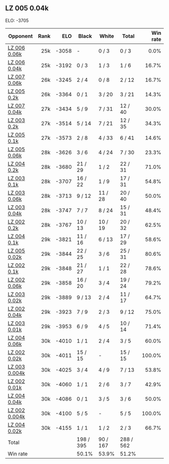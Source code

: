 ## LZ 005 0.04k ##

ELO: -3705

Opponent | Rank | ELO | Black | White | Total | Win rate
---------|-----:|----:|-------|-------|-------|-------:
[LZ 006 0.06k](LZ%20006%200.06k.md) | 25k | -3058 | - | 0 / 3 | 0 / 3 | 0.0%
[LZ 006 0.04k](LZ%20006%200.04k.md) | 25k | -3192 | 0 / 3 | 1 / 3 | 1 / 6 | 16.7%
[LZ 007 0.06k](LZ%20007%200.06k.md) | 26k | -3245 | 2 / 4 | 0 / 8 | 2 / 12 | 16.7%
[LZ 005 0.2k](LZ%20005%200.2k.md) | 26k | -3364 | 0 / 1 | 3 / 20 | 3 / 21 | 14.3%
[LZ 007 0.04k](LZ%20007%200.04k.md) | 27k | -3434 | 5 / 9 | 7 / 31 | 12 / 40 | 30.0%
[LZ 003 0.2k](LZ%20003%200.2k.md) | 27k | -3514 | 5 / 14 | 7 / 21 | 12 / 35 | 34.3%
[LZ 005 0.1k](LZ%20005%200.1k.md) | 27k | -3573 | 2 / 8 | 4 / 33 | 6 / 41 | 14.6%
[LZ 005 0.06k](LZ%20005%200.06k.md) | 28k | -3626 | 3 / 6 | 4 / 24 | 7 / 30 | 23.3%
[LZ 004 0.2k](LZ%20004%200.2k.md) | 28k | -3680 | 21 / 29 | 1 / 2 | 22 / 31 | 71.0%
[LZ 003 0.1k](LZ%20003%200.1k.md) | 28k | -3707 | 16 / 22 | 1 / 9 | 17 / 31 | 54.8%
[LZ 003 0.06k](LZ%20003%200.06k.md) | 28k | -3713 | 9 / 12 | 11 / 28 | 20 / 40 | 50.0%
[LZ 003 0.04k](LZ%20003%200.04k.md) | 28k | -3747 | 7 / 7 | 8 / 24 | 15 / 31 | 48.4%
[LZ 002 0.2k](LZ%20002%200.2k.md) | 28k | -3767 | 10 / 13 | 10 / 19 | 20 / 32 | 62.5%
[LZ 004 0.1k](LZ%20004%200.1k.md) | 29k | -3821 | 11 / 16 | 6 / 13 | 17 / 29 | 58.6%
[LZ 005 0.02k](LZ%20005%200.02k.md) | 29k | -3844 | 22 / 25 | 3 / 6 | 25 / 31 | 80.6%
[LZ 002 0.1k](LZ%20002%200.1k.md) | 29k | -3848 | 21 / 27 | 1 / 1 | 22 / 28 | 78.6%
[LZ 002 0.06k](LZ%20002%200.06k.md) | 29k | -3858 | 16 / 20 | 3 / 4 | 19 / 24 | 79.2%
[LZ 003 0.02k](LZ%20003%200.02k.md) | 29k | -3889 | 9 / 13 | 2 / 4 | 11 / 17 | 64.7%
[LZ 002 0.04k](LZ%20002%200.04k.md) | 29k | -3923 | 7 / 9 | 2 / 3 | 9 / 12 | 75.0%
[LZ 003 0.01k](LZ%20003%200.01k.md) | 29k | -3953 | 6 / 9 | 4 / 5 | 10 / 14 | 71.4%
[LZ 004 0.06k](LZ%20004%200.06k.md) | 30k | -4010 | 1 / 1 | 2 / 4 | 3 / 5 | 60.0%
[LZ 002 0.02k](LZ%20002%200.02k.md) | 30k | -4011 | 15 / 15 | - | 15 / 15 | 100.0%
[LZ 003 0.004k](LZ%20003%200.004k.md) | 30k | -4025 | 3 / 4 | 4 / 9 | 7 / 13 | 53.8%
[LZ 002 0.01k](LZ%20002%200.01k.md) | 30k | -4060 | 1 / 1 | 2 / 6 | 3 / 7 | 42.9%
[LZ 004 0.04k](LZ%20004%200.04k.md) | 30k | -4086 | 0 / 1 | 3 / 5 | 3 / 6 | 50.0%
[LZ 002 0.004k](LZ%20002%200.004k.md) | 30k | -4100 | 5 / 5 | - | 5 / 5 | 100.0%
[LZ 004 0.02k](LZ%20004%200.02k.md) | 30k | -4155 | 1 / 1 | 1 / 2 | 2 / 3 | 66.7%
Total | | | 198 / 395 | 90 / 167 | 288 / 562 | 
Win rate| | | 50.1% | 53.9% | 51.2% | 
